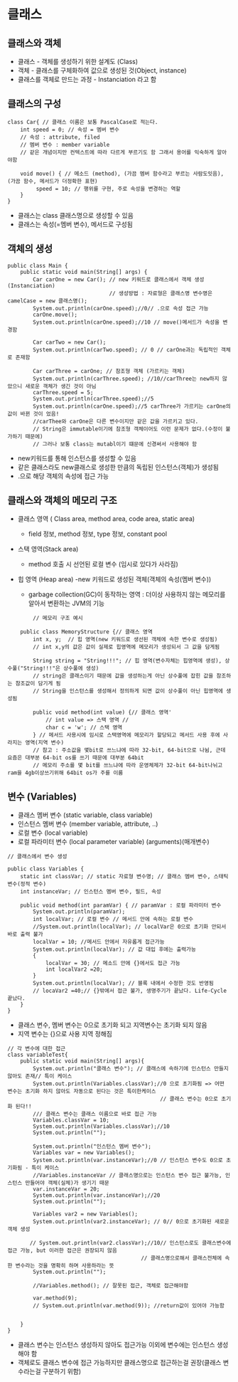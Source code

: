 # 클래스

## 클래스와 객체

- 클래스 - 객체를 생성하기 위한 설계도 (Class)
- 객체 - 클래스를 구체화하여 값으로 생성된 것(Object, instance)
- 클래스를 객체로 만드는 과정 - Instanciation 라고 함

## 클래스의 구성

```
class Car{ // 클래스 이름은 보통 PascalCase로 적는다.
    int speed = 0; // 속성 = 멤버 변수
    // 속성 : attribute, filed
    // 멤버 변수 : member variable
    // 같은 개념이지만 컨텍스트에 따라 다르게 부르기도 함 그래서 용어를 익숙하게 알아야함

    void move() { // 메소드 (method), (가끔 멤버 함수라고 부르는 사람도잇음), (가끔 함수, 메서드가 더정확한 표현)
         speed = 10; // 행위를 구현, 주로 속성을 변경하는 역할
    }
}
```
- 클래스는 class 클래스명으로 생성할 수 있음
- 클래스는 속성(=멤버 변수), 메서드로 구성됨

## 객체의 생성

```
public class Main {
    public static void main(String[] args) {
        Car carOne = new Car(); // new 키워드로 클래스에서 객체 생성(Instanciation)
                                // 생성방법 : 자료형은 클래스명 변수명은 camelCase = new 클래스명();
        System.out.println(carOne.speed);//0// .으로 속성 접근 가능
        carOne.move();
        System.out.println(carOne.speed);//10 // move()메서드가 속성을 변경함

        Car carTwo = new Car();
        System.out.println(carTwo.speed); // 0 // carOne과는 독립적인 객체로 존재함

        Car carThree = carOne; // 참조형 객체 (가르키는 객체)
        System.out.println(carThree.speed); //10//carThree는 new하지 않았으니 새로운 객체가 생긴 것이 아님
        carThree.speed = 5;
        System.out.println(carThree.speed);//5 
        System.out.println(carOne.speed);//5 carThree가 가르키는 carOne의 값이 바뀐 것이 었음!
        //carThee와 carOne은 다른 변수이지만 같은 값을 가르키고 있다.
        // String은 immutable이기에 참조형 객체이어도 이런 문제가 없다.(수정이 불가하기 때문에)
        // 그러나 보통 class는 mutabl이기 떄문에 신경써서 사용해야 함
```
- new키워드를 통해 인스턴스를 생성할 수 있음
- 같은 클래스라도 new클래스로 생성한 만큼의 독립된 인스턴스(객체)가 생성됨
- .으로 해당 객체의 속성에 접근 가능

## 클래스와 객체의 메모리 구조

 - 클래스 영역 ( Class area, method area, code area, static area)
   - field 정보, method 정보, type 정보, constant pool
   
 - 스택 영역(Stack area)
   - method 호출 시 선언된 로컬 변수 (임시로 있다가 사라짐)

 - 힙 영역 (Heap area)
   -new 키워드로 생성된 객체(객체의 속성(멤버 변수))
   - garbage collection(GC)이 동작하는 영역 
    : 더이상 사용하지 않는 메모리를 알아서 변환하는 JVM의 기능
 
```
        // 메모리 구조 예시
        
    public class MemoryStructure {// 클래스 영역
        int x, y;  // 힙 영역(new 키워드로 생선된 객체에 속한 변수로 생성됨)
        // int x,y의 값은 값이 실제로 힙영역에 메모리가 생성되서 그 값을 담게됨
        
        String string = "String!!!"; // 힙 영역(변수자체는 힙영역에 생성), 상수풀("String!!!"은 상수풀에 생성)
        // string은 클래스이기 때문에 값을 생성하는게 아닌 상수풀에 잡힌 값을 참조하는 참조값이 담기게 됨
        // String을 인스턴스를 생성해서 정의하게 되면 값이 상수풀이 아닌 힙영역에 생성됨
        
        public void method(int value) {// 클래스 영역'
            // int value => 스택 영역 // 
            char c = 'w'; // 스택 영역
        } // 메서드 사용시에 임시로 스택영역에 메모리가 할당되고 메서드 사용 후에 사라지는 영역(지역 변수)
        // 참고 : 주소값을 몇bit로 쓰느냐에 따라 32-bit, 64-bit으로 나뉨, 근데 요즘은 대부분 64-bit os를 쓰기 때문에 대부분 64bit
        // 메모리 주소를 몇 bit를 쓰느냐에 따라 운영체제가 32-bit 64-bit나뉘고 ram을 4gb이상쓰기위해 64bit os가 주를 이룸
```

## 변수 (Variables)
- 클래스 멤버 변수 (static variable, class variable)
- 인스턴스 멤버 변수 (member variable, attribute, ..)
- 로컬 변수 (local variable)
- 로컬 파라미터 변수 (local parameter variable) (arguments)(매개변수)
                    
```
// 클래스에서 변수 생성

public class Variables {
    static int classVar; // static 자료형 변수명; // 클래스 멤버 변수, 스태틱 변수(정적 변수)
    int instanceVar; // 인스턴스 멤버 변수, 필드, 속성

    public void method(int paramVar) { // paramVar : 로컬 파라미터 변수
        System.out.println(paramVar);
        int localVar; // 로컬 변수 // 메서드 안에 속하는 로컬 변수
        //System.out.println(localVar); // localVar은 0으로 초기화 안되서 바로 출력 불가
        localVar = 10; //메서드 안에서 자유롭게 접근가능
        System.out.println(localVar); // 값 대입 후에는 출력가능
        {
            localVar = 30; // 메소드 안에 {}에서도 접근 가능
            int localVar2 =20;
        }
        System.out.println(localVar); // 블록 내에서 수정한 것도 반영됨
        // locaVar2 =40;// {}밖에서 접근 불가, 생명주기가 끝났다. Life-Cycle 끝났다.
    }
}
```
- 클래스 변수, 멤버 변수는 0으로 초기화 되고 지역변수는 초기화 되지 않음
- 지역 변수는 {}으로 사용 지역 정해짐



```
// 각 변수에 대한 접근
class variableTest{
    public static void main(String[] args){
        System.out.println("클래스 변수"); // 클래스에 속하기에 인스턴스 만들지 않아도 존재// 특이 케이스
        System.out.println(Variables.classVar);//0 으로 초기화됨 => 어떤 변수는 초기화 하지 않아도 자동으로 된다는 것은 특이한케이스
                                                // 클래스 변수는 0으로 초기화 된다!!
        /// 클래스 변수는 클래스 이름으로 바로 접근 가능
        Variables.classVar = 10;
        System.out.println(Variables.classVar);//10
        System.out.println("");

        System.out.println("인스턴스 멤버 변수");
        Variables var = new Variables();
        System.out.println(var.instanceVar);//0 // 인스턴스 변수도 0으로 초기화됨 - 특이 케이스
        //Variables.instanceVar // 클래스명으로는 인스턴스 변수 접근 불가능, 인스턴스 만들어야 객체(실체)가 생기기 때문
        var.instanceVar = 20;
        System.out.println(var.instanceVar);//20
        System.out.println("");

        Variables var2 = new Variables();
        System.out.println(var2.instanceVar); // 0// 0으로 초기화된 새로운 객체 생성

       // System.out.println(var2.classVar);//10// 인스턴스로도 클래스변수에 접근 가능, but 이러한 접근은 권장되지 않음
                                          // 클래스명으로해서 클래스전체에 속한 변수라는 것을 명확히 하며 사용하라는 뜻
        System.out.println("");

        //Variables.method(); // 잘못된 접근, 객체로 접근해야함

        var.method(9);
        // System.out.println(var.method(9)); //return값이 있어야 가능함


    }
}
```

- 클래스 변수는 인스턴스 생성하지 않아도 접근가능 이외에 변수에는 인스턴스 생성해야 함
- 객체로도 클래스 변수에 접근 가능하지만 클래스명으로 접근하는걸 권장(클래스 변수라는걸 구분하기 위함)
